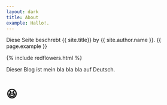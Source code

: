 ```yaml
---
layout: dark
title: About
example: Hallo!.
---
```


Diese Seite beschrebt {{ site.title}} by {{ site.author.name }}.
{{ page.example }}

{% include redflowers.html %}

Dieser Blog ist mein bla bla bla auf Deutsch.

# 😆
